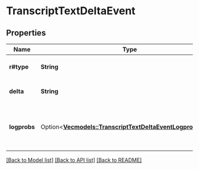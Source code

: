 # TranscriptTextDeltaEvent

## Properties

Name | Type | Description | Notes
------------ | ------------- | ------------- | -------------
**r#type** | **String** | The type of the event. Always `transcript.text.delta`.  | 
**delta** | **String** | The text delta that was additionally transcribed.  | 
**logprobs** | Option<[**Vec<models::TranscriptTextDeltaEventLogprobsInner>**](TranscriptTextDeltaEvent_logprobs_inner.md)> | The log probabilities of the delta. Only included if you [create a transcription](https://platform.openai.com/docs/api-reference/audio/create-transcription) with the `include[]` parameter set to `logprobs`.  | [optional]

[[Back to Model list]](../README.md#documentation-for-models) [[Back to API list]](../README.md#documentation-for-api-endpoints) [[Back to README]](../README.md)


